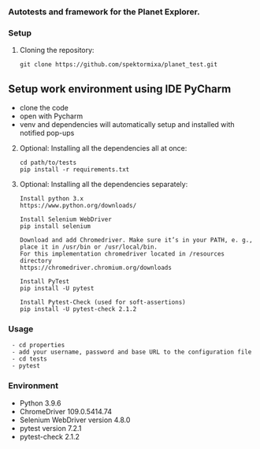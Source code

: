 ### Autotests and framework for the Planet Explorer.

### Setup

 1. Cloning the repository:

    ```shell
    git clone https://github.com/spektormixa/planet_test.git
    ```

## Setup work environment using IDE PyCharm
* clone the code
* open with Pycharm
* venv and dependencies will automatically setup and installed with notified pop-ups

2. Optional: Installing all the dependencies all at once:

    ```shell
    cd path/to/tests
    pip install -r requirements.txt
    ```

3.  Optional: Installing all the dependencies separately:

    ```shell
    Install python 3.x
    https://www.python.org/downloads/
    
    Install Selenium WebDriver
    pip install selenium
    
    Download and add Chromedriver. Make sure it’s in your PATH, e. g., place it in /usr/bin or /usr/local/bin.
    For this implementation chromedriver located in /resources directory
    https://chromedriver.chromium.org/downloads
    
    Install PyTest
    pip install -U pytest
    
    Install Pytest-Check (used for soft-assertions)
    pip install -U pytest-check 2.1.2
    ```


### Usage
```shell
 - cd properties
 - add your username, password and base URL to the configuration file
 - cd tests
 - pytest
 ```


### Environment

- Python 3.9.6
- ChromeDriver 109.0.5414.74
- Selenium WebDriver version 4.8.0
- pytest version 7.2.1
- pytest-check 2.1.2
